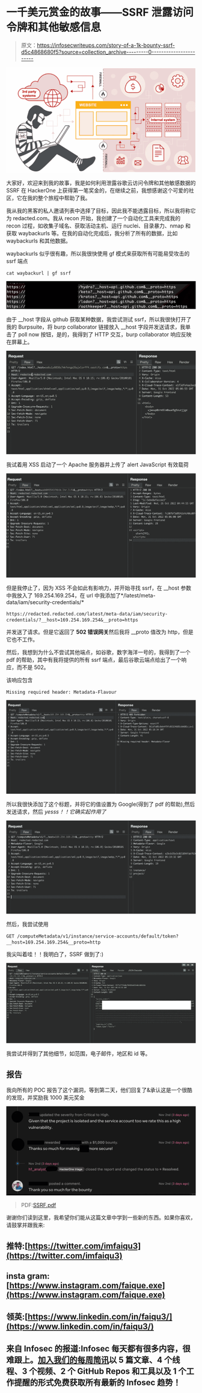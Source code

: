 # 一千美元赏金的故事——SSRF 泄露访问令牌和其他敏感信息

> 原文：<https://infosecwriteups.com/story-of-a-1k-bounty-ssrf-d5c4868680f5?source=collection_archive---------0----------------------->

![](img/f636c7a04c2b44d15a5668cac91f77c6.png)

大家好，欢迎来到我的故事，我是如何利用泄露谷歌云访问令牌和其他敏感数据的 SSRF 在 HackerOne 上获得第一笔奖金的，在继续之前，我想感谢这个可爱的社区，它在我的整个旅程中帮助了我。

我从我的黑客的私人邀请列表中选择了目标，因此我不能透露目标，所以我将称它为 redacted.com。我从 recon 开始，我创建了一个自动化工具来完成我的 recon 过程，如收集子域名、获取活动主机、运行 nuclei、目录暴力、nmap 和获取 waybackurls 等。在我的自动化完成后，我分析了所有的数据，比如 waybackurls 和其他数据。

waybackurls 似乎很有趣，所以我很快使用 gf 模式来获取所有可能易受攻击的 ssrf 端点

```
cat waybackurl | gf ssrf
```

![](img/551f6c4d0ffd498abc4e58e17a772eb2.png)

由于 __host 字段从 github 获取某种数据，我尝试测试 ssrf，所以我很快打开了我的 Burpsuite，将 burp collaborator 链接放入 __host 字段并发送请求，我单击了 poll now 按钮，是的，我得到了 HTTP 交互，burp collaborator 响应反映在屏幕上。

![](img/38569225afe6351f5012797ce6e5798e.png)

我试着用 XSS 启动了一个 Apache 服务器并上传了 alert JavaScript 有效载荷

![](img/63962d15dfb07d0ba9f0faf3c7c8d53c.png)

但是我停止了，因为 XSS 不会如此有影响力，并开始寻找 ssrf，在 __host 参数中我放入了 169.254.169.254，在 url 中我添加了*/latest/meta-data/iam/security-credentials/*

```
https://redacted.redacted.com/latest/meta-data/iam/security-credentials/?__host=169.254.169.254&__proto=https
```

并发送了请求。但是它返回了 **502 错误网关**然后我将 __proto 值改为 http，但是它也不工作。

然后，我想到为什么不尝试其他端点，如谷歌，数字海洋一号的，我得到了一个 pdf 的帮助，其中有我将提供的所有 ssrf 端点，最后谷歌云端点给出了一个响应，而不是 502。

该响应包含

```
Missing required header: Metadata-Flavour
```

![](img/1edb4abe064192b25f388a456d45d7b5.png)

所以我很快添加了这个标题，并将它的值设置为 Google(得到了 pdf 的帮助),然后发送请求，然后 *yesss！！它确实起作用了*

![](img/b8c4a766a6263dd9f5afe96a1695a9e9.png)

然后，我尝试使用

```
GET /computeMetadata/v1/instance/service-accounts/default/token?__host=169.254.169.254&__proto=http
```

我尖叫着哇！！我明白了，SSRF 做到了:)

![](img/807c6d327a033ca6577ffe9af98c6a6b.png)

我尝试并得到了其他细节，如范围，电子邮件，地区和 id 等。

## 报告

我向所有的 POC 报告了这个漏洞，等到第二天，他们回复了&承认这是一个很酷的发现，并奖励我 1000 美元奖金

![](img/1abfd5d7ebeb431817010b0a537c08d2.png)

> PDF:[SSRF.pdf](https://github.com/faiqu3/ssrf/blob/main/SSRF.pdf)

谢谢你们读到这里，我希望你们能从这篇文章中学到一些新的东西。如果你喜欢，请鼓掌并跟我来:

## 推特:[https://twitter.com/imfaiqu3](https://twitter.com/imfaiqu3)

## insta gram:[https://www.instagram.com/faique.exe](https://www.instagram.com/faique.exe)

## 领英:[https://www.linkedin.com/in/faiqu3/](https://www.linkedin.com/in/faiqu3/)

## 来自 Infosec 的报道:Infosec 每天都有很多内容，很难跟上。[加入我们的每周简讯](https://weekly.infosecwriteups.com/)以 5 篇文章、4 个线程、3 个视频、2 个 GitHub Repos 和工具以及 1 个工作提醒的形式免费获取所有最新的 Infosec 趋势！